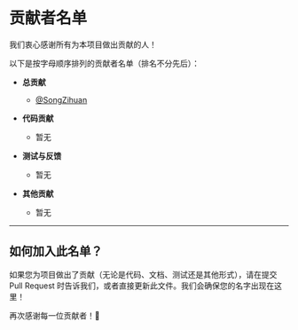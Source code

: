 # 贡献者名单

我们衷心感谢所有为本项目做出贡献的人！

以下是按字母顺序排列的贡献者名单（排名不分先后）：

- **总贡献**
  - [@SongZihuan](https://github.com/SongZihuan)


- **代码贡献**
  - 暂无


- **测试与反馈**
  - 暂无


- **其他贡献**
  - 暂无

---

## 如何加入此名单？

如果您为项目做出了贡献（无论是代码、文档、测试还是其他形式），请在提交 Pull Request 时告诉我们，或者直接更新此文件。我们会确保您的名字出现在这里！

再次感谢每一位贡献者！🙏
